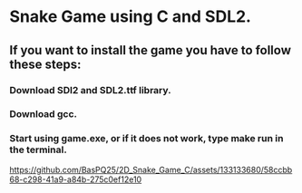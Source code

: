 # Snake Game using C and SDL2.

## If you want to install the game you have to follow these steps:

### Download SDl2 and SDL2.ttf library.
### Download gcc.
### Start using game.exe, or if it does not work, type make run in the terminal.




https://github.com/BasPQ25/2D_Snake_Game_C/assets/133133680/58ccbb68-c298-41a9-a84b-275c0ef12e10


        
